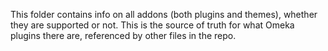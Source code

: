 This folder contains info on all addons (both plugins and themes), whether they are supported or not. This is the source of truth for what Omeka plugins there are, referenced by other files in the repo.